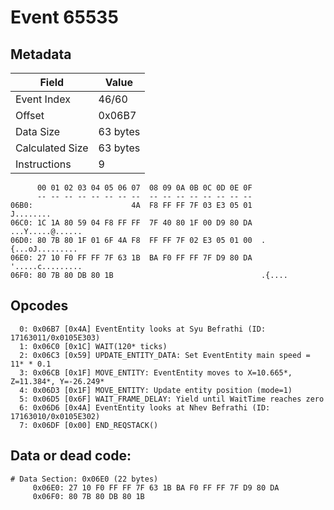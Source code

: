 # Event 65535

## Metadata

| Field           | Value    |
|-----------------|----------|
| Event Index     | 46/60    |
| Offset          | 0x06B7   |
| Data Size       | 63 bytes |
| Calculated Size | 63 bytes |
| Instructions    | 9        |

```
      00 01 02 03 04 05 06 07  08 09 0A 0B 0C 0D 0E 0F
      -- -- -- -- -- -- -- --  -- -- -- -- -- -- -- --
06B0:                      4A  F8 FF FF 7F 03 E3 05 01         J........
06C0: 1C 1A 80 59 04 F8 FF FF  7F 40 80 1F 00 D9 80 DA  ...Y.....@......
06D0: 80 7B 80 1F 01 6F 4A F8  FF FF 7F 02 E3 05 01 00  .{...oJ.........
06E0: 27 10 F0 FF FF 7F 63 1B  BA F0 FF FF 7F D9 80 DA  '.....c.........
06F0: 80 7B 80 DB 80 1B                                 .{....          
```

## Opcodes

```
  0: 0x06B7 [0x4A] EventEntity looks at Syu Befrathi (ID: 17163011/0x0105E303)
  1: 0x06C0 [0x1C] WAIT(120* ticks)
  2: 0x06C3 [0x59] UPDATE_ENTITY_DATA: Set EventEntity main speed = 11* * 0.1
  3: 0x06CB [0x1F] MOVE_ENTITY: EventEntity moves to X=10.665*, Z=11.384*, Y=-26.249*
  4: 0x06D3 [0x1F] MOVE_ENTITY: Update entity position (mode=1)
  5: 0x06D5 [0x6F] WAIT_FRAME_DELAY: Yield until WaitTime reaches zero
  6: 0x06D6 [0x4A] EventEntity looks at Nhev Befrathi (ID: 17163010/0x0105E302)
  7: 0x06DF [0x00] END_REQSTACK()
```

## Data or dead code:

```
# Data Section: 0x06E0 (22 bytes)
     0x06E0: 27 10 F0 FF FF 7F 63 1B BA F0 FF FF 7F D9 80 DA
     0x06F0: 80 7B 80 DB 80 1B
```